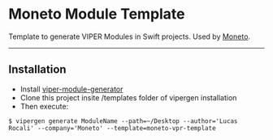 Moneto Module Template
===================


Template to generate VIPER Modules in Swift projects. Used by [Moneto](http://www.moneto.com.br).

----------


Installation
-------------
* Install [viper-module-generator](https://github.com/pepibumur/viper-module-generator)
* Clone this project insite /templates folder of vipergen installation
* Then execute:

```
$ vipergen generate ModuleName --path=~/Desktop --author='Lucas Rocali' --company='Moneto' --template=moneto-vpr-template
```

